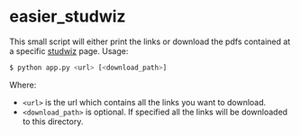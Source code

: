 # easier_studwiz
This small script will either print the links or download the pdfs contained at a specific [studwiz](https://www.studwiz.com/) page. Usage:

```python
$ python app.py <url> [<download_path>]
```

Where:

* `<url>` is the url which contains all the links you want to download.
* `<download_path>` is optional. If specified all the links will be downloaded to this directory.
